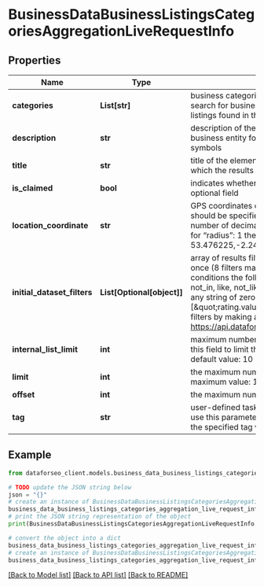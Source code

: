 # BusinessDataBusinessListingsCategoriesAggregationLiveRequestInfo


## Properties

Name | Type | Description | Notes
------------ | ------------- | ------------- | -------------
**categories** | **List[str]** | business categories optional field the categories you specify are used to search for business listings; if you don’t use this field, we will return business listings found in the specified location; you can specify up to 10 categories | [optional] 
**description** | **str** | description of the element in SERP optional field the description of the business entity for which the results are collected; can contain up to 200 symbols | [optional] 
**title** | **str** | title of the element in SERP optional field the name of the business entity for which the results are collected; can contain up to 200 symbols | [optional] 
**is_claimed** | **bool** | indicates whether the business is verified by its owner on Google Maps optional field | [optional] 
**location_coordinate** | **str** | GPS coordinates of a location optional field location_coordinate parameter should be specified in the “latitude,longitude,radius” format the maximum number of decimal digits for “latitude” and “longitude”: 7 the minimum value for “radius”: 1 the maximum value for “radius”: 100000 example: 53.476225,-2.243572,200 | [optional] 
**initial_dataset_filters** | **List[Optional[object]]** | array of results filtering parameters optional field you can add several filters at once (8 filters maximum) you should set a logical operator and, or between the conditions the following operators are supported: regex, &lt;, &lt;&#x3D;, &gt;, &gt;&#x3D;, &#x3D;, &lt;&gt;, in, not_in, like, not_like you can use the % operator with like and not_like to match any string of zero or more characters example: [\&quot;rating.value\&quot;,\&quot;&gt;\&quot;,3] you can receive the list of available filters by making a separate request to https://api.dataforseo.com/v3/business_data/business_listings/available_filters | [optional] 
**internal_list_limit** | **int** | maximum number of elements within internal arrays optional field you can use this field to limit the number of elements within the aggregated categories default value: 10 | [optional] 
**limit** | **int** | the maximum number of returned businesses optional field default value: 100 maximum value: 1000 | [optional] 
**offset** | **int** | the maximum number of returned businesses optional field | [optional] 
**tag** | **str** | user-defined task identifier optional field the character limit is 255 you can use this parameter to identify the task and match it with the result you will find the specified tag value in the data object of the response | [optional] 

## Example

```python
from dataforseo_client.models.business_data_business_listings_categories_aggregation_live_request_info import BusinessDataBusinessListingsCategoriesAggregationLiveRequestInfo

# TODO update the JSON string below
json = "{}"
# create an instance of BusinessDataBusinessListingsCategoriesAggregationLiveRequestInfo from a JSON string
business_data_business_listings_categories_aggregation_live_request_info_instance = BusinessDataBusinessListingsCategoriesAggregationLiveRequestInfo.from_json(json)
# print the JSON string representation of the object
print(BusinessDataBusinessListingsCategoriesAggregationLiveRequestInfo.to_json())

# convert the object into a dict
business_data_business_listings_categories_aggregation_live_request_info_dict = business_data_business_listings_categories_aggregation_live_request_info_instance.to_dict()
# create an instance of BusinessDataBusinessListingsCategoriesAggregationLiveRequestInfo from a dict
business_data_business_listings_categories_aggregation_live_request_info_form_dict = business_data_business_listings_categories_aggregation_live_request_info.from_dict(business_data_business_listings_categories_aggregation_live_request_info_dict)
```
[[Back to Model list]](../README.md#documentation-for-models) [[Back to API list]](../README.md#documentation-for-api-endpoints) [[Back to README]](../README.md)


